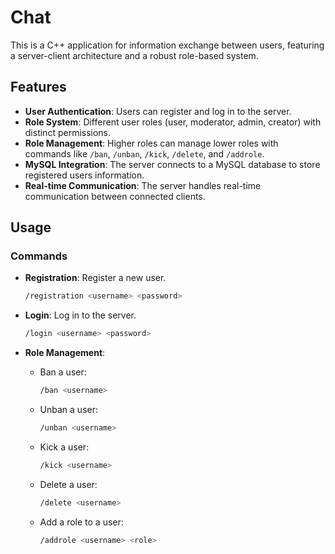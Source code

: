 # Chat

This is a C++ application for information exchange between users, featuring a server-client architecture and a robust role-based system.

## Features

- **User Authentication**: Users can register and log in to the server.
- **Role System**: Different user roles (user, moderator, admin, creator) with distinct permissions.
- **Role Management**: Higher roles can manage lower roles with commands like `/ban`, `/unban`, `/kick`, `/delete`, and `/addrole`.
- **MySQL Integration**: The server connects to a MySQL database to store registered users information.
- **Real-time Communication**: The server handles real-time communication between connected clients.

## Usage

### Commands

- **Registration**: Register a new user.
    ```sh
    /registration <username> <password>
    ```

- **Login**: Log in to the server.
    ```sh
    /login <username> <password>
    ```

- **Role Management**:
    - Ban a user:
      ```sh
      /ban <username>
      ```
    - Unban a user:
      ```sh
      /unban <username>
      ```
    - Kick a user:
      ```sh
      /kick <username>
      ```
    - Delete a user:
      ```sh
      /delete <username>
      ```
    - Add a role to a user:
      ```sh
      /addrole <username> <role>
      ```
